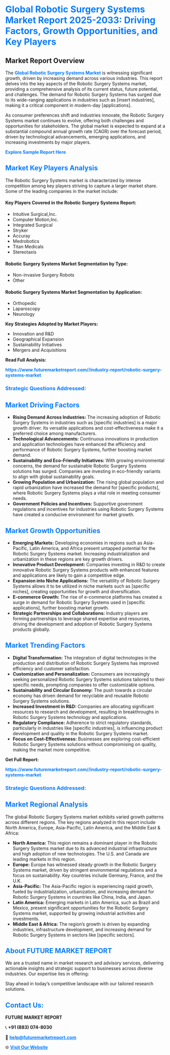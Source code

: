 <h1 style="color: #007BFF;">Global Robotic Surgery Systems Market Report 2025-2033: Driving Factors, Growth Opportunities, and Key Players</h1>

<section id="overview">
<h2>Market Report Overview</h2>
<p>The <a href="https://www.futuremarketreport.com//industry-report/robotic-surgery-systems-market" style="color: #007BFF; text-decoration: none;"><strong>Global Robotic Surgery Systems Market</strong></a> is witnessing significant growth, driven by increasing demand across various industries. This report delves into the key aspects of the Robotic Surgery Systems market, providing a comprehensive analysis of its current status, future potential, and challenges. The demand for Robotic Surgery Systems has surged due to its wide-ranging applications in industries such as [insert industries], making it a critical component in modern-day [applications].</p>
<p>As consumer preferences shift and industries innovate, the Robotic Surgery Systems market continues to evolve, offering both challenges and opportunities for stakeholders. The global market is expected to expand at a substantial compound annual growth rate (CAGR) over the forecast period, driven by technological advancements, emerging applications, and increasing investments by major players.</p>
</section>

<section id="overview">
<p><a href="https://www.futuremarketreport.com//request-sample/reportId=88702" style="color: #007BFF; text-decoration: none;"><strong>Explore Sample Report Here</strong></a></p>
</section>

<section id="key-players">
<h2 style="color: #007BFF;">Market Key Players Analysis</h2>
<p>The Robotic Surgery Systems market is characterized by intense competition among key players striving to capture a larger market share. Some of the leading companies in the market include:</p>
<h4>Key Players Covered in the Robotic Surgery Systems Report:</h4>
<ul><li>Intuitive Surgical,Inc.</li><li>Computer Motion,Inc.</li><li>Integrated Surgical</li><li>Stryker</li><li>Accuray</li><li>Medrobotics</li><li>Titan Medicals</li><li>Stereotaxis</li></ul>
<h4>Robotic Surgery Systems Market Segmentation by Type:</h4>
<ul><li>Non-invasive Surgery Robots</li><li>Other</li></ul>

<h4>Robotic Surgery Systems Market Segmentation by Application:</h4>
<ul><li>Orthopedic</li><li>Laparoscopy</li><li>Neurology</li></ul>
<p><strong>Key Strategies Adopted by Market Players:</strong></p>
<ul>
<li>Innovation and R&D</li>
<li>Geographical Expansion</li>
<li>Sustainability Initiatives</li>
<li>Mergers and Acquisitions</li>
</ul>
</section>

<section>
<p><strong>Read Full Analysis: </strong></p><a href="https://www.futuremarketreport.com//industry-report/robotic-surgery-systems-market" style="color: #007BFF; text-decoration: none;"><strong>https://www.futuremarketreport.com//industry-report/robotic-surgery-systems-market</strong></a>
<h3 style="color: #007BFF;">Strategic Questions Addressed:</h3>
</section>

<section id="driving-factors">
<h2 style="color: #007BFF;">Market Driving Factors</h2>
<ul>
<li><strong>Rising Demand Across Industries:</strong> The increasing adoption of Robotic Surgery Systems in industries such as [specific industries] is a major growth driver. Its versatile applications and cost-effectiveness make it a preferred choice among manufacturers.</li>
<li><strong>Technological Advancements:</strong> Continuous innovations in production and application technologies have enhanced the efficiency and performance of Robotic Surgery Systems, further boosting market demand.</li>
<li><strong>Sustainability and Eco-Friendly Initiatives:</strong> With growing environmental concerns, the demand for sustainable Robotic Surgery Systems solutions has surged. Companies are investing in eco-friendly variants to align with global sustainability goals.</li>
<li><strong>Growing Population and Urbanization:</strong> The rising global population and rapid urbanization have increased the demand for [specific products], where Robotic Surgery Systems plays a vital role in meeting consumer needs.</li>
<li><strong>Government Policies and Incentives:</strong> Supportive government regulations and incentives for industries using Robotic Surgery Systems have created a conducive environment for market growth.</li>
</ul>
</section>

<section id="growth-opportunities">
<h2 style="color: #007BFF;">Market Growth Opportunities</h2>
<ul>
<li><strong>Emerging Markets:</strong> Developing economies in regions such as Asia-Pacific, Latin America, and Africa present untapped potential for the Robotic Surgery Systems market. Increasing industrialization and urbanization in these regions are key growth drivers.</li>
<li><strong>Innovative Product Development:</strong> Companies investing in R&D to create innovative Robotic Surgery Systems products with enhanced features and applications are likely to gain a competitive edge.</li>
<li><strong>Expansion into Niche Applications:</strong> The versatility of Robotic Surgery Systems allows it to be utilized in niche markets such as [specific niches], creating opportunities for growth and diversification.</li>
<li><strong>E-commerce Growth:</strong> The rise of e-commerce platforms has created a surge in demand for Robotic Surgery Systems used in [specific applications], further boosting market growth.</li>
<li><strong>Strategic Partnerships and Collaborations:</strong> Industry players are forming partnerships to leverage shared expertise and resources, driving the development and adoption of Robotic Surgery Systems products globally.</li>
</ul>
</section>

<section id="trending-factors">
<h2 style="color: #007BFF;">Market Trending Factors</h2>
<ul>
<li><strong>Digital Transformation:</strong> The integration of digital technologies in the production and distribution of Robotic Surgery Systems has improved efficiency and customer satisfaction.</li>
<li><strong>Customization and Personalization:</strong> Consumers are increasingly seeking personalized Robotic Surgery Systems solutions tailored to their specific needs, prompting companies to offer customizable options.</li>
<li><strong>Sustainability and Circular Economy:</strong> The push towards a circular economy has driven demand for recyclable and reusable Robotic Surgery Systems solutions.</li>
<li><strong>Increased Investment in R&D:</strong> Companies are allocating significant resources to research and development, resulting in breakthroughs in Robotic Surgery Systems technology and applications.</li>
<li><strong>Regulatory Compliance:</strong> Adherence to strict regulatory standards, particularly in industries like [specific industries], is influencing product development and quality in the Robotic Surgery Systems market.</li>
<li><strong>Focus on Cost-Effectiveness:</strong> Businesses are exploring cost-efficient Robotic Surgery Systems solutions without compromising on quality, making the market more competitive.</li>
</ul>
</section>

<section>
<p><strong>Get Full Report: </strong></p><a href="https://www.futuremarketreport.com//industry-report/robotic-surgery-systems-market" style="color: #007BFF; text-decoration: none;"><strong>https://www.futuremarketreport.com//industry-report/robotic-surgery-systems-market</strong></a>
<h3 style="color: #007BFF;">Strategic Questions Addressed:</h3>
</section>


<section id="regional-analysis">
<h2 style="color: #007BFF;">Market Regional Analysis</h2>
<p>The global Robotic Surgery Systems market exhibits varied growth patterns across different regions. The key regions analyzed in this report include North America, Europe, Asia-Pacific, Latin America, and the Middle East & Africa:</p>
<ul>
<li><strong>North America:</strong> This region remains a dominant player in the Robotic Surgery Systems market due to its advanced industrial infrastructure and high adoption of new technologies. The U.S. and Canada are leading markets in this region.</li>
<li><strong>Europe:</strong> Europe has witnessed steady growth in the Robotic Surgery Systems market, driven by stringent environmental regulations and a focus on sustainability. Key countries include Germany, France, and the U.K.</li>
<li><strong>Asia-Pacific:</strong> The Asia-Pacific region is experiencing rapid growth, fueled by industrialization, urbanization, and increasing demand for Robotic Surgery Systems in countries like China, India, and Japan.</li>
<li><strong>Latin America:</strong> Emerging markets in Latin America, such as Brazil and Mexico, present significant opportunities for the Robotic Surgery Systems market, supported by growing industrial activities and investments.</li>
<li><strong>Middle East & Africa:</strong> The region’s growth is driven by expanding industries, infrastructure development, and increasing demand for Robotic Surgery Systems in sectors like [specific sectors].</li>
</ul>
</section>

<footer>
<h2 style="color: #007BFF;">About FUTURE MARKET REPORT</h2>
<p>We are a trusted name in market research and advisory services, delivering actionable insights and strategic support to businesses across diverse industries. Our expertise lies in offering:</p>

<p>Stay ahead in today’s competitive landscape with our tailored research solutions.</p>

<h2 style="color: #007BFF;">Contact Us:</h2>
<p><strong>FUTURE MARKET REPORT</strong></p>
<p>📞 <strong>+91 (883) 074-8030</strong></p>
<p>📧 <strong><a href="mailto:help@futuremarketreport.com" style="color: #007BFF;">help@futuremarketreport.com</a></strong></p>
<p>🌐 <strong><a href="https://www.futuremarketreport.com/" style="color: #007BFF;">Visit Our Website</a></strong></p>
</footer>